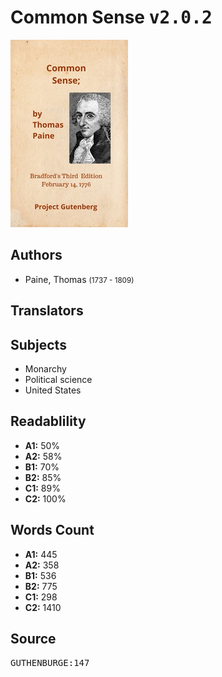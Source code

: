 # Common Sense <kbd>v2.0.2</kbd>

![](./cover.medium.jpg "")

## Authors


 - Paine, Thomas <small>(1737 - 1809)</small>

## Translators



## Subjects


 - Monarchy
 - Political science
 - United States

## Readablility


 - **A1:** 50%
 - **A2:** 58%
 - **B1:** 70%
 - **B2:** 85%
 - **C1:** 89%
 - **C2:** 100%

## Words Count


 - **A1:** 445
 - **A2:** 358
 - **B1:** 536
 - **B2:** 775
 - **C1:** 298
 - **C2:** 1410

## Source


<kbd>GUTHENBURGE:147</kbd>
